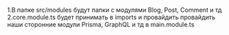 1.В папке src/modules будут папки с модулями Blog, Post, Comment и тд
2.core.module.ts будет принимать в imports и провайдить провайдить наши сторонние модули Prisma, GraphQL и тд 
    в main.module.ts
 